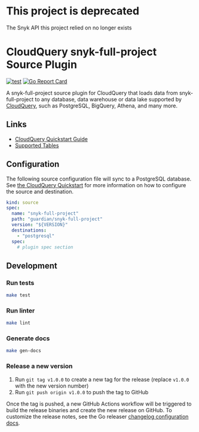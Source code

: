 # This project is deprecated

The Snyk API this project relied on no longer exists

# CloudQuery snyk-full-project Source Plugin

[![test](https://github.com/guardian/cq-source-snyk-full-project/actions/workflows/test.yaml/badge.svg)](https://github.com/guardian/cq-source-snyk-full-project/actions/workflows/test.yaml)
[![Go Report Card](https://goreportcard.com/badge/github.com/guardian/cq-source-snyk-full-project)](https://goreportcard.com/report/github.com/guardian/cq-source-snyk-full-project)

A snyk-full-project source plugin for CloudQuery that loads data from snyk-full-project to any database, data warehouse or data lake supported by [CloudQuery](https://www.cloudquery.io/), such as PostgreSQL, BigQuery, Athena, and many more.

## Links

 - [CloudQuery Quickstart Guide](https://www.cloudquery.io/docs/quickstart)
 - [Supported Tables](docs/tables/README.md)


## Configuration

The following source configuration file will sync to a PostgreSQL database. See [the CloudQuery Quickstart](https://www.cloudquery.io/docs/quickstart) for more information on how to configure the source and destination.

```yaml
kind: source
spec:
  name: "snyk-full-project"
  path: "guardian/snyk-full-project"
  version: "${VERSION}"
  destinations:
    - "postgresql"
  spec:
    # plugin spec section
```

## Development

### Run tests

```bash
make test
```

### Run linter

```bash
make lint
```

### Generate docs

```bash
make gen-docs
```

### Release a new version

1. Run `git tag v1.0.0` to create a new tag for the release (replace `v1.0.0` with the new version number)
2. Run `git push origin v1.0.0` to push the tag to GitHub  

Once the tag is pushed, a new GitHub Actions workflow will be triggered to build the release binaries and create the new release on GitHub.
To customize the release notes, see the Go releaser [changelog configuration docs](https://goreleaser.com/customization/changelog/#changelog).
